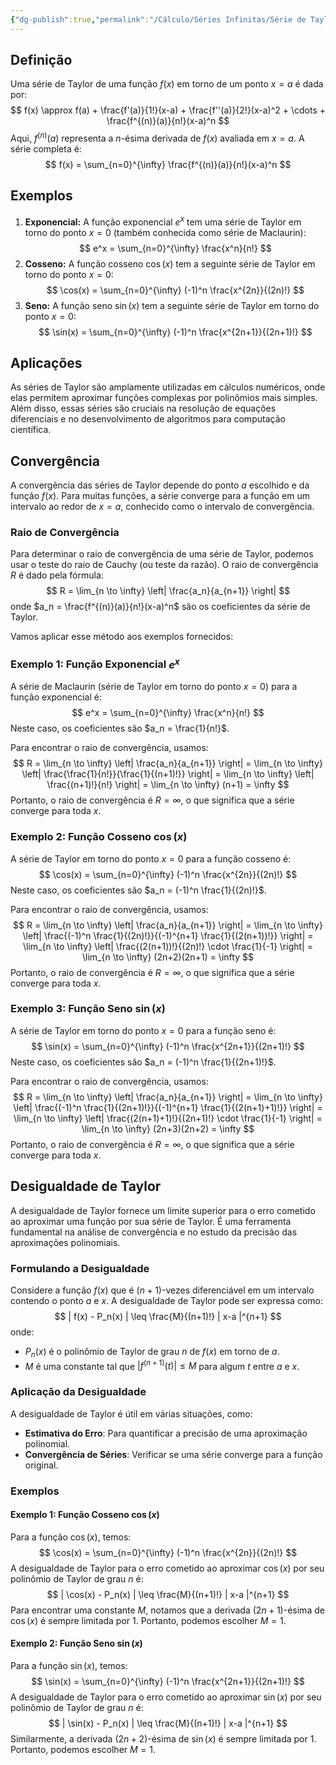 ```yaml
---
{"dg-publish":true,"permalink":"/Cálculo/Séries Infinitas/Série de Taylor/","dgPassFrontmatter":true,"created":"2025-05-20T13:30:13.836-03:00"}
---
```



## Definição

Uma série de Taylor de uma função $f(x)$ em torno de um ponto $x = a$ é dada por:
$$
f(x) \approx f(a) + \frac{f'(a)}{1!}(x-a) + \frac{f''(a)}{2!}(x-a)^2 + \cdots + \frac{f^{(n)}(a)}{n!}(x-a)^n
$$
Aqui, $f^{(n)}(a)$ representa a $n$-ésima derivada de $f(x)$ avaliada em $x = a$. A série completa é:
$$
f(x) = \sum_{n=0}^{\infty} \frac{f^{(n)}(a)}{n!}(x-a)^n
$$
## Exemplos

1. **Exponencial:**
   A função exponencial $e^x$ tem uma série de Taylor em torno do ponto $x = 0$ (também conhecida como série de Maclaurin):
$$
   e^x = \sum_{n=0}^{\infty} \frac{x^n}{n!}
$$
2. **Cosseno:**
   A função cosseno $\cos(x)$ tem a seguinte série de Taylor em torno do ponto $x = 0$:
$$
   \cos(x) = \sum_{n=0}^{\infty} (-1)^n \frac{x^{2n}}{(2n)!}
$$
3. **Seno:**
   A função seno $\sin(x)$ tem a seguinte série de Taylor em torno do ponto $x = 0$:
$$
   \sin(x) = \sum_{n=0}^{\infty} (-1)^n \frac{x^{2n+1}}{(2n+1)!}
$$
## Aplicações

As séries de Taylor são amplamente utilizadas em cálculos numéricos, onde elas permitem aproximar funções complexas por polinômios mais simples. Além disso, essas séries são cruciais na resolução de equações diferenciais e no desenvolvimento de algoritmos para computação científica.

## Convergência

A convergência das séries de Taylor depende do ponto $a$ escolhido e da função $f(x)$. Para muitas funções, a série converge para a função em um intervalo ao redor de $x = a$, conhecido como o intervalo de convergência.

### Raio de Convergência

Para determinar o raio de convergência de uma série de Taylor, podemos usar o teste do raio de Cauchy (ou teste da razão). O raio de convergência $R$ é dado pela fórmula:
$$
 R = \lim_{n \to \infty} \left| \frac{a_n}{a_{n+1}} \right| 
$$
onde $a_n = \frac{f^{(n)}(a)}{n!}(x-a)^n$ são os coeficientes da série de Taylor.

Vamos aplicar esse método aos exemplos fornecidos:

### Exemplo 1: Função Exponencial $e^x$

A série de Maclaurin (série de Taylor em torno do ponto $x = 0$) para a função exponencial é:
$$
 e^x = \sum_{n=0}^{\infty} \frac{x^n}{n!} 
$$
Neste caso, os coeficientes são $a_n = \frac{1}{n!}$.

Para encontrar o raio de convergência, usamos:
$$
 R = \lim_{n \to \infty} \left| \frac{a_n}{a_{n+1}} \right| = \lim_{n \to \infty} \left| \frac{\frac{1}{n!}}{\frac{1}{(n+1)!}} \right| = \lim_{n \to \infty} \left| \frac{(n+1)!}{n!} \right| = \lim_{n \to \infty} (n+1) = \infty 
$$
Portanto, o raio de convergência é $R = \infty$, o que significa que a série converge para toda $x$.

### Exemplo 2: Função Cosseno $\cos(x)$

A série de Taylor em torno do ponto $x = 0$ para a função cosseno é:
$$
 \cos(x) = \sum_{n=0}^{\infty} (-1)^n \frac{x^{2n}}{(2n)!} 
$$
Neste caso, os coeficientes são $a_n = (-1)^n \frac{1}{(2n)!}$.

Para encontrar o raio de convergência, usamos:
$$
 R = \lim_{n \to \infty} \left| \frac{a_n}{a_{n+1}} \right| = \lim_{n \to \infty} \left| \frac{(-1)^n \frac{1}{(2n)!}}{(-1)^{n+1} \frac{1}{(2(n+1))!}} \right| = \lim_{n \to \infty} \left| \frac{(2(n+1))!}{(2n)!} \cdot \frac{1}{-1} \right| = \lim_{n \to \infty} (2n+2)(2n+1) = \infty 
$$
Portanto, o raio de convergência é $R = \infty$, o que significa que a série converge para toda $x$.

### Exemplo 3: Função Seno $\sin(x)$

A série de Taylor em torno do ponto $x = 0$ para a função seno é:
$$
 \sin(x) = \sum_{n=0}^{\infty} (-1)^n \frac{x^{2n+1}}{(2n+1)!} 
$$
Neste caso, os coeficientes são $a_n = (-1)^n \frac{1}{(2n+1)!}$.

Para encontrar o raio de convergência, usamos:
$$
 R = \lim_{n \to \infty} \left| \frac{a_n}{a_{n+1}} \right| = \lim_{n \to \infty} \left| \frac{(-1)^n \frac{1}{(2n+1)!}}{(-1)^{n+1} \frac{1}{(2(n+1)+1)!}} \right| = \lim_{n \to \infty} \left| \frac{(2(n+1)+1)!}{(2n+1)!} \cdot \frac{1}{-1} \right| = \lim_{n \to \infty} (2n+3)(2n+2) = \infty 
$$
Portanto, o raio de convergência é $R = \infty$, o que significa que a série converge para toda $x$.

## Desigualdade de Taylor

A desigualdade de Taylor fornece um limite superior para o erro cometido ao aproximar uma função por sua série de Taylor. É uma ferramenta fundamental na análise de convergência e no estudo da precisão das aproximações polinomiais.

### Formulando a Desigualdade

Considere a função $f(x)$ que é $(n+1)$-vezes diferenciável em um intervalo contendo o ponto $a$ e $x$. A desigualdade de Taylor pode ser expressa como:
$$
| f(x) - P_n(x) | \leq \frac{M}{(n+1)!} | x-a |^{n+1}
$$
onde:

- $P_n(x)$ é o polinômio de Taylor de grau $n$ de $f(x)$ em torno de $a$.
- $M$ é uma constante tal que $| f^{(n+1)}(t) | \leq M$ para algum $t$ entre $a$ e $x$.

### Aplicação da Desigualdade

A desigualdade de Taylor é útil em várias situações, como:

- **Estimativa do Erro**: Para quantificar a precisão de uma aproximação polinomial.
- **Convergência de Séries**: Verificar se uma série converge para a função original.

### Exemplos

#### Exemplo 1: Função Cosseno $\cos(x)$

Para a função $\cos(x)$, temos:
$$
\cos(x) = \sum_{n=0}^{\infty} (-1)^n \frac{x^{2n}}{(2n)!}
$$
A desigualdade de Taylor para o erro cometido ao aproximar $\cos(x)$ por seu polinômio de Taylor de grau $n$ é:
$$
| \cos(x) - P_n(x) | \leq \frac{M}{(n+1)!} | x-a |^{n+1}
$$
Para encontrar uma constante $M$, notamos que a derivada $(2n+1)$-ésima de $\cos(x)$ é sempre limitada por 1. Portanto, podemos escolher $M = 1$.

#### Exemplo 2: Função Seno $\sin(x)$

Para a função $\sin(x)$, temos:
$$
\sin(x) = \sum_{n=0}^{\infty} (-1)^n \frac{x^{2n+1}}{(2n+1)!}
$$
A desigualdade de Taylor para o erro cometido ao aproximar $\sin(x)$ por seu polinômio de Taylor de grau $n$ é:
$$
| \sin(x) - P_n(x) | \leq \frac{M}{(n+1)!} | x-a |^{n+1}
$$
Similarmente, a derivada $(2n+2)$-ésima de $\sin(x)$ é sempre limitada por 1. Portanto, podemos escolher $M = 1$.
